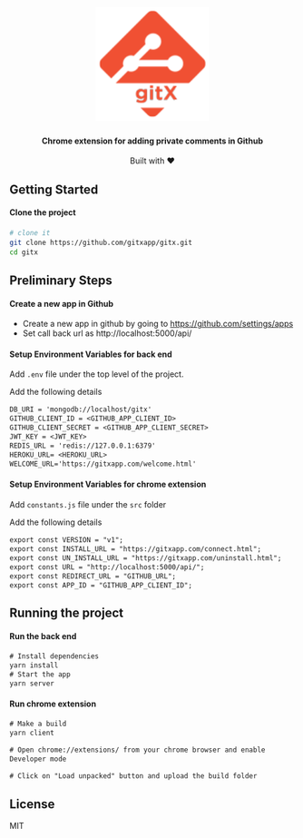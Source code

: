 <h1 align="center">
  <br>
  <a href="https://chrome.google.com/webstore/detail/gitx-private-notes-for-gi/mheimfkblidpjbpdinfcipgggfdkinoe"><img src="icons/icon128.png" alt="GitX" width="200"></a>

</h1>

<h4 align="center">Chrome extension for adding private comments in Github
</h4>

<div align="center">
  Built with ❤︎  
</div>

## Getting Started

#### Clone the project

```sh
# clone it
git clone https://github.com/gitxapp/gitx.git
cd gitx
```

## Preliminary Steps

#### Create a new app in Github

- Create a new app in github by going to https://github.com/settings/apps
- Set call back url as http://localhost:5000/api/

#### Setup Environment Variables for back end

Add `.env` file under the top level of the project.

Add the following details

```
DB_URI = 'mongodb://localhost/gitx'
GITHUB_CLIENT_ID = <GITHUB_APP_CLIENT_ID>
GITHUB_CLIENT_SECRET = <GITHUB_APP_CLIENT_SECRET>
JWT_KEY = <JWT_KEY>
REDIS_URL = 'redis://127.0.0.1:6379'
HEROKU_URL= <HEROKU_URL>
WELCOME_URL='https://gitxapp.com/welcome.html'

```

#### Setup Environment Variables for chrome extension

Add `constants.js` file under the `src` folder

Add the following details

```
export const VERSION = "v1";
export const INSTALL_URL = "https://gitxapp.com/connect.html";
export const UN_INSTALL_URL = "https://gitxapp.com/uninstall.html";
export const URL = "http://localhost:5000/api/";
export const REDIRECT_URL = "GITHUB_URL";
export const APP_ID = "GITHUB_APP_CLIENT_ID";

```

## Running the project

#### Run the back end

```
# Install dependencies
yarn install
# Start the app
yarn server

```

#### Run chrome extension

```
# Make a build
yarn client
```

```
# Open chrome://extensions/ from your chrome browser and enable Developer mode
```

```
# Click on "Load unpacked" button and upload the build folder
```

## License

MIT
